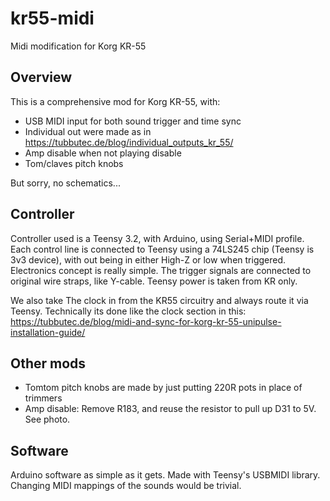 # kr55-midi
Midi modification for Korg KR-55


## Overview

This is a comprehensive mod for Korg KR-55, with:
- USB MIDI input for both sound trigger and time sync 
- Individual out were made as in https://tubbutec.de/blog/individual_outputs_kr_55/
- Amp disable when not playing disable
- Tom/claves pitch knobs

But sorry, no schematics...

## Controller

Controller used is a Teensy 3.2, with Arduino, using Serial+MIDI profile.
Each control line is connected to Teensy using a 74LS245 chip (Teensy is 3v3 device), with out being in either High-Z or low when triggered. Electronics concept is really simple. 
The trigger signals are connected to original wire straps, like Y-cable. Teensy power is taken from KR only.

We also take The clock in from the KR55 circuitry and always route it via Teensy. 
Technically its done like the clock section in this: https://tubbutec.de/blog/midi-and-sync-for-korg-kr-55-unipulse-installation-guide/

## Other mods
- Tomtom pitch knobs are made by just putting 220R pots in place of trimmers
- Amp disable: Remove R183, and reuse the resistor to pull up D31 to 5V. See photo. 

## Software

Arduino software as simple as it gets. Made with Teensy's USBMIDI library. Changing MIDI mappings of the sounds would be trivial.

